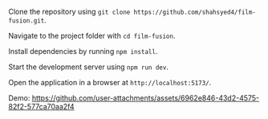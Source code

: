 Clone the repository using `git clone https://github.com/shahsyed4/film-fusion.git`.  

Navigate to the project folder with `cd film-fusion`.  

Install dependencies by running `npm install`.  

Start the development server using `npm run dev`.  

Open the application in a browser at `http://localhost:5173/`.

Demo: 
https://github.com/user-attachments/assets/6962e846-43d2-4575-82f2-577ca70aa2f4

